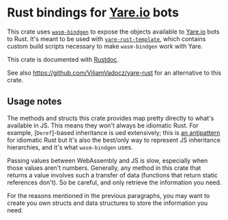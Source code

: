 # Rust bindings for [Yare.io](https://yare.io/) bots

This crate uses [`wasm-bindgen`](https://github.com/rustwasm/wasm-bindgen) to expose the objects available to [Yare.io](https://yare.io/) bots to Rust.
It's meant to be used with [`yare-rust-template`](https://github.com/Jules-Bertholet/yare-rust-template),
which contains custom build scripts necessary to make `wasm-bindgen` work with Yare.

This crate is documented with [Rustdoc](https://jules-bertholet.github.io/yare-rust-bindings/yare_bindings/).

See also https://github.com/ViliamVadocz/yare-rust for an alternative to this crate.

## Usage notes

The methods and structs this crate provides map pretty directly to what's available in JS.
This means they won't always be idiomatic Rust. For example, [`Deref`]-based inheritance is ued extensively;
this is [an antipattern](https://github.com/rust-unofficial/patterns/blob/master/anti_patterns/deref.md) for idiomatic Rust
but it's also the best/only way to represent JS inheritance hierarchies, and it's what `wasm-bindgen` uses.

Passing values between WebAssembly and JS is slow, especially when those values aren't numbers.
Generally, any method in this crate that returns a value involves such a transfer of data
(functions that return static references don't).
So be careful, and only retrieve the information you need.

For the reasons mentioned in the previous paragraphs, you may want to create you own structs and data structures to store the information you need.
